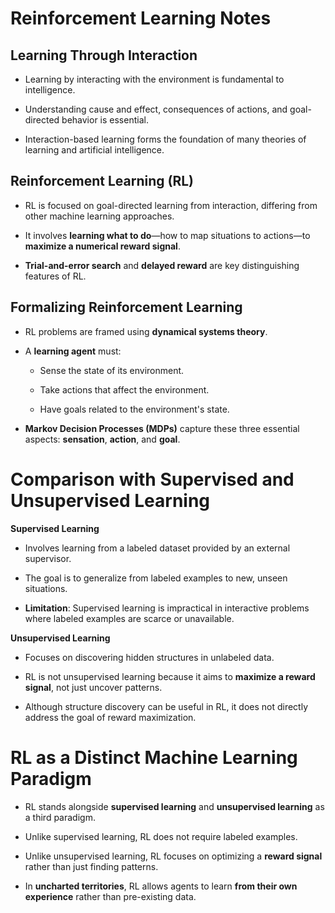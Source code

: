 # Reinforcement Learning Notes

## Learning Through Interaction

- Learning by interacting with the environment is fundamental to intelligence.

- Understanding cause and effect, consequences of actions, and goal-directed behavior is essential.

- Interaction-based learning forms the foundation of many theories of learning and artificial intelligence.

## Reinforcement Learning (RL)

- RL is focused on goal-directed learning from interaction, differing from other machine learning approaches.

- It involves **learning what to do**—how to map situations to actions—to **maximize a numerical reward signal**.

- **Trial-and-error search** and **delayed reward** are key distinguishing features of RL.

## Formalizing Reinforcement Learning

- RL problems are framed using **dynamical systems theory**.

- A **learning agent** must:

	- Sense the state of its environment.

	- Take actions that affect the environment.

	- Have goals related to the environment's state.

- **Markov Decision Processes (MDPs)**  capture these three essential aspects: **sensation**, **action**, and **goal**.

# Comparison with Supervised and Unsupervised Learning

**Supervised Learning**

- Involves learning from a labeled dataset provided by an external supervisor.

- The goal is to generalize from labeled examples to new, unseen situations.

- **Limitation**: Supervised learning is impractical in interactive problems where labeled examples are scarce or unavailable.

**Unsupervised Learning**

- Focuses on discovering hidden structures in unlabeled data.

- RL is not unsupervised learning because it aims to **maximize a reward signal**, not just uncover patterns.

- Although structure discovery can be useful in RL, it does not directly address the goal of reward maximization.

# RL as a Distinct Machine Learning Paradigm

- RL stands alongside **supervised learning** and **unsupervised learning** as a third paradigm.

- Unlike supervised learning, RL does not require labeled examples.

- Unlike unsupervised learning, RL focuses on optimizing a **reward signal** rather than just finding patterns.

- In **uncharted territories**, RL allows agents to learn **from their own experience** rather than pre-existing data.